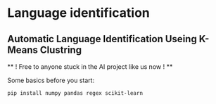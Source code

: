 # Language identification
## Automatic Language Identification Useing K-Means Clustring
** ! Free to anyone stuck in the AI project like us now ! **

Some basics before you start:
```
pip install numpy pandas regex scikit-learn
```

